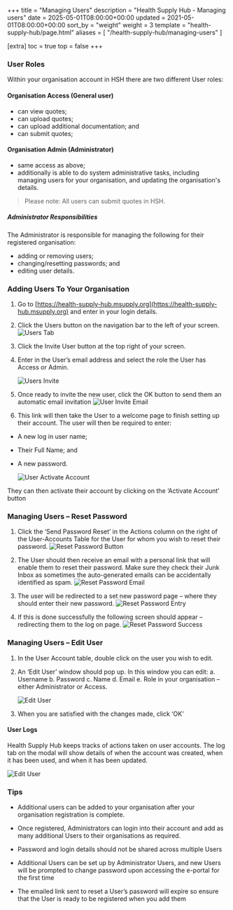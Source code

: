 +++
title = "Managing Users"
description = "Health Supply Hub - Managing users"
date = 2025-05-01T08:00:00+00:00
updated = 2021-05-01T08:00:00+00:00
sort_by = "weight"
weight = 3
template = "health-supply-hub/page.html"
aliases = [
    "/health-supply-hub/managing-users"
]

[extra]
toc = true
top = false
+++

### User Roles

Within your organisation account in HSH there are two different User roles:

#### Organisation Access (General user)

- can view quotes;
- can upload quotes;
- can upload additional documentation; and
- can submit quotes;

#### Organisation Admin (Administrator)

- same access as above;
- additionally is able to do system administrative tasks, including managing users for your organisation, and updating the organisation's details.

> Please note: All users can submit quotes in HSH.

##### Administrator Responsibilities

The Administrator is responsible for managing the following for their registered organisation:

- adding or removing users;
- changing/resetting passwords; and
- editing user details.

### Adding Users To Your Organisation

1. Go to [https://health-supply-hub.msupply.org](https://health-supply-hub.msupply.org) and enter in your login details.

2. Click the Users button on the navigation bar to the left of your screen.
   ![Users Tab](/health-supply-hub/supplier/images/user_tab.png)

3. Click the Invite User button at the top right of your screen.
4. Enter in the User’s email address and select the role the User has Access or Admin.

   ![Users Invite](/health-supply-hub/supplier/images/user_invite.png)

5. Once ready to invite the new user, click the OK button to send them an automatic email invitation
   ![User Invite Email](/health-supply-hub/supplier/images/user_invite_email.png)
6. This link will then take the User to a welcome page to finish setting up their account. The user will then be required to enter:

- A new log in user name;
- Their Full Name; and
- A new password.

  ![User Activate Account](/health-supply-hub/supplier/images/activate_account.png)

They can then activate their account by clicking on the ‘Activate Account’ button

### Managing Users – Reset Password

1. Click the ‘Send Password Reset’ in the Actions column on the right of the User-Accounts Table for the User for whom you wish to reset their password.
   ![Reset Password Button](/health-supply-hub/supplier/images/reset_password_button.png)

1. The User should then receive an email with a personal link that will enable them to reset their password. Make sure they check their Junk Inbox as sometimes the auto-generated emails can be accidentally identified as spam.
   ![Reset Password Email](/health-supply-hub/supplier/images/reset_password_email.png)

1. The user will be redirected to a set new password page – where they should enter their new password.
   ![Reset Password Entry](/health-supply-hub/supplier/images/reset_password_entry.png)

1. If this is done successfully the following screen should appear – redirecting them to the log on page.
   ![Reset Password Success](/health-supply-hub/supplier/images/reset_password_success.png)

### Managing Users – Edit User

1. In the User Account table, double click on the user you wish to edit.
2. An ‘Edit User’ window should pop up. In this window you can edit:
   a. Username
   b. Password
   c. Name
   d. Email
   e. Role in your organisation – either Administrator or Access.

   ![Edit User](/health-supply-hub/supplier/images/user_edit_modal.png)

3. When you are satisfied with the changes made, click ‘OK’

#### User Logs

Health Supply Hub keeps tracks of actions taken on user accounts. The log tab on the modal will show details of when the account was created, when it has been used, and when it has been updated.

![Edit User](/health-supply-hub/supplier/images/log-tab.png)

### Tips

- Additional users can be added to your organisation after your organisation registration is complete.

- Once registered, Administrators can login into their account and add as many additional Users to their organisations as required.

- Password and login details should not be shared across multiple Users

- Additional Users can be set up by Administrator Users, and new Users will be prompted to change password upon accessing the e-portal for the first time

- The emailed link sent to reset a User’s password will expire so ensure that the User is ready to be registered when you add them
